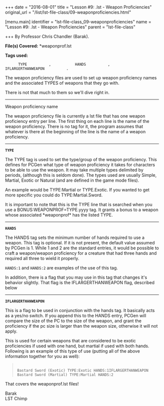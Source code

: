 +++
date = "2016-08-01"
title = "Lesson #9: .lst - Weapon Proficiencies"
original_url = "/list/lst-file-class/09-weaponproficiencies.html"

[menu.main]
    identifier = "lst-file-class_09-weaponproficiencies"
    name = "Lesson #9: .lst - Weapon Proficiencies"
    parent = "lst-file-class"
    
+++
By Professor Chris Chandler (Barak).

**File(s) Covered:** \*weaponprof.lst

**Tags used:**

`      TYPE          ,           HANDS          ,           IFLARGERTHANWEAPON          .`

The weapon proficiency files are used to set up weapon proficiency names
and the associated TYPES of weapons that they go with.

There is not that much to them so we'll dive right in.

------------------------------------------------------------------------

Weapon proficiency name

The weapon proficiency file is currently a lst file that has one weapon
proficiency entry per line. The first thing on each line is the name of
the weapon proficiency. There is no tag for it, the program assumes that
whatever is there at the beginning of the line is the name of a weapon
proficiency.

------------------------------------------------------------------------

**`TYPE`**

The TYPE tag is used to set the type/group of the weapon proficiency.
This defines for PCGen what type of weapon proficiency it takes for
characters to be able to use the weapon. It may take multiple types
delimited by periods, (although this is seldom done). The types used are
usually Simple, Martial, Exotic or Natural (and are defined in the game
mode files).

An example would be TYPE:Martial or TYPE.Exotic. If you wanted to get
more specific you could do TYPE:Martial.Sword.

It is important to note that this is the TYPE line that is searched when
you use a BONUS:WEAPONPROF=TYPE.yyyy tag. It grants a bonus to a weapon
whose associated \*weaponprof\* has the listed TYPE.

------------------------------------------------------------------------

**`HANDS`**

The HANDS tag sets the minimum number of hands required to use a weapon.
This tag is optional. If it is not present, the default value assumed by
PCGen is 1. While 1 and 2 are the standard entries, it would be possible
to craft a weapon/weapon proficiency for a creature that had three hands
and required all three to wield it properly.

`HANDS:1` and `HANDS:2` are examples of the use of this tag.

In addition, there is a flag that you may use in this tag that changes
it's behavior slightly. That flag is the IFLARGERTHANWEAPON flag,
described below

------------------------------------------------------------------------

**`IFLARGERTHANWEAPON`**

This is a flag to be used in conjunction with the hands tag. It
basically acts as a yes/no switch. If you append this to the HANDS
entry, PCGen will compare the size of the PC to the size of the weapon,
and grant the proficiency if the pc size is larger than the weapon size,
otherwise it will not apply.

This is used for certain weapons that are considered to be exotic
proficiencies if used with one hand, but martial if used with both
hands. Following is an example of this type of use (putting all of the
above information together for you as well):

> \
> `Bastard Sword (Exotic) TYPE:Exotic HANDS:1IFLARGERTHANWEAPON            Bastard Sword (Martial) TYPE:Martial HANDS:2`

That covers the weaponprof.lst files!

Barak\
 LST Chimp



